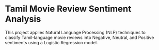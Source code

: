 # Tamil Movie Review Sentiment Analysis
This project applies Natural Language Processing (NLP) techniques to classify Tamil-language movie reviews into Negative, Neutral, and Positive sentiments using a Logistic Regression model.
